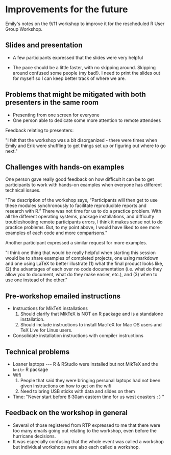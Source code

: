 # Improvements for the future

Emily's notes on the 9/11 workshop to improve it for the rescheduled R User Group Workshop.

## Slides and presentation
+ A few participants expressed that the slides were very helpful
- The pace should be a little faster, with no skipping around. Skipping around confused some people (my bad!). I need to print the slides out for myself so I can keep better track of where we are.

## Problems that might be mitigated with both presenters in the same room
- Presenting from one screen for everyone
- One person able to dedicate some more attention to remote attendees

Feedback relating to presenters:

"I felt that the workshop was a bit disorganized - there were times when Emily and Erik were shuffling to get things set up or figuring out where to go next."

## Challenges with hands-on examples

One person gave really good feedback on how difficult it can be to get participants to work with hands-on examples when everyone has different technical issues.

"The description of the workshop says, “Participants will then get to use these modules synchronously to facilitate reproducible reports and research with R.”  There was not time for us to do a practice problem.  With all the different operating systems, package installations, and difficulty troubleshooting remote participants errors, I think it makes sense not to do practice problems.  But, to my point above, I would have liked to see more examples of each code and more comparisons."

Another participant expressed a similar request for more examples.

"I think one thing that would be really helpful when starting this session would be to share examples of completed projects, one using markdown and one using LaTeX to better illustrate (1) what the final product looks like, (2) the advantages of each over no code documentation (i.e. what do they allow you to document, what do they make easier, etc.), and (3) when to use one instead of the other."

## Pre-workshop emailed instructions
- Instructions for MikTeX installations
  1. Should clarify that MikTeX is NOT an R package and is a standalone installation.
  1. Should include instructions to install MacTeX for Mac OS users and TeX Live for Linus users.
- Consolidate installation instructions with compiler instructions

## Technical problems
- Loaner laptops --- R & RStudio were installed but not MikTeX and the `knitr` R package
- Wifi
  1. People that said they were bringing personal laptops had not been given instructions on how to get on the wifi
  1. Need to bring USB sticks with data and slides on them
- Time: "Never start before 8:30am eastern time for us west coasters : ) "

## Feedback on the workshop in general

- Several of those registered from RTP expressed to me that there were too many emails going out relating to the workshop, even before the hurricane decisions.
- It was especially confusing that the whole event was called a workshop but individual workshops were also each called a workshop.
